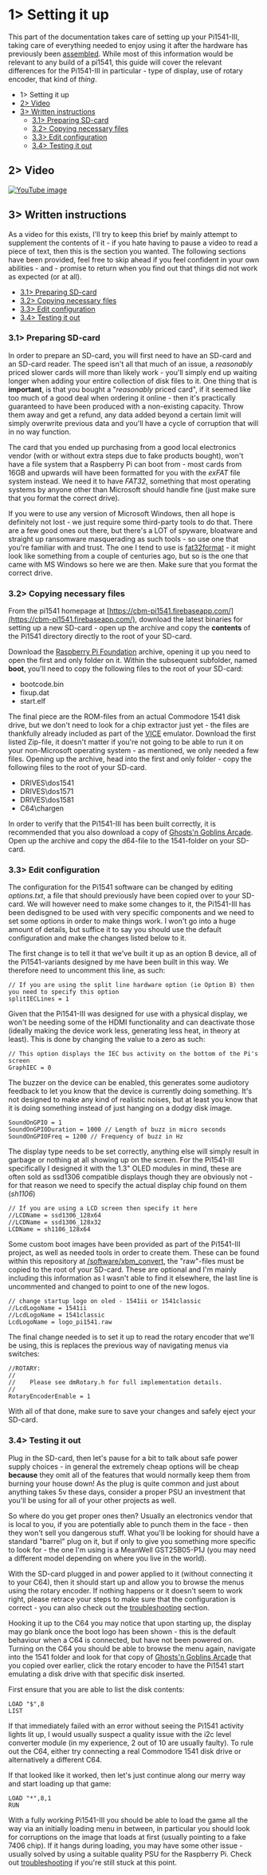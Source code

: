 # 1> Setting it up
This part of the documentation takes care of setting up your Pi1541-III, taking care of everything needed to enjoy using it after the hardware has previously been [assembled](https://github.com/tebl/C64-Pi1541-III/blob/main/documentation/assembling_one.md). While most of this information would be relevant to any build of a pi1541, this guide will cover the relevant differences for the Pi1541-III in particular - type of display, use of rotary encoder, that kind of *thing*.

- 1> Setting it up
- [2> Video](#2-video)
- [3> Written instructions](#3-written-instructions)
  - [3.1> Preparing SD-card](#31-preparing-sd-card)
  - [3.2> Copying necessary files](#32-copying-necessary-files)
  - [3.3> Edit configuration](#33-edit-configuration)
  - [3.4> Testing it out](#34-testing-it-out)

## 2> Video
[![YouTube image](https://raw.githubusercontent.com/tebl/C64-Pi1541-III/main/gallery/youtube_clip_setup.jpg)](https://youtu.be/a_sJkwbnSls)

## 3> Written instructions
As a video for this exists, I'll try to keep this brief by mainly attempt to supplement the contents of it - if you hate having to pause a video to read a piece of text, then this is the section you wanted. The following sections have been provided, feel free to skip ahead if you feel confident in your own abilities - and - promise to return when you find out that things did not work as expected (or at all).

- [3.1> Preparing SD-card](#31-preparing-sd-card)
- [3.2> Copying necessary files](#32-copying-necessary-files)
- [3.3> Edit configuration](#33-edit-configuration)
- [3.4> Testing it out](#34-testing-it-out)
  
### 3.1> Preparing SD-card
In order to prepare an SD-card, you will first need to have an SD-card and an SD-card reader. The speed isn't all that much of an issue, a *reasonably* priced slower cards will more than likely work - you'll simply end up waiting longer when adding your entire collection of disk files to it. One thing that is **important**, is that you bought a "*reasonably* priced card", if it seemed like too much of a good deal when ordering it online - then it's practically guaranteed to have been produced with a non-existing capacity. Throw them away and get a refund, any data added beyond a certain limit will simply overwrite previous data and you'll have a cycle of corruption that will in no way function. 

The card that you ended up purchasing from a good local electronics vendor (with or without extra steps due to fake products bought), won't have a file system that a Raspberry Pi can boot from - most cards from 16GB and upwards will have been formatted for you with the *exFAT* file system instead. We need it to have *FAT32*, something that most operating systems by anyone other than Microsoft should handle fine (just make sure that you format the correct drive).

If you were to use any version of Microsoft Windows, then all hope is definitely not lost - we just require some third-party tools to do that. There are a few good ones out there, but there's a LOT of spyware, bloatware and straight up ransomware masquerading as such tools - so use one that you're familiar with and trust. The one I tend to use is [fat32format](http://ridgecrop.co.uk/index.htm?fat32format.htm) - it might look like something from a couple of centuries ago, but so is the one that came with MS Windows so here we are then. Make sure that you format the correct drive.

### 3.2> Copying necessary files
From the pi1541 homepage at [https://cbm-pi1541.firebaseapp.com/](https://cbm-pi1541.firebaseapp.com/), download the latest binaries for setting up a new SD-card - open up the archive and copy the **contents** of the Pi1541 directory directly to the root of your SD-card.

Download the [Raspberry Pi Foundation](https://github.com/raspberrypi/firmware/archive/1.20180919.zip) archive, opening it up you need to open the first and only folder on it. Within the subsequent subfolder, named **boot**, you'll need to copy the following files to the root of your SD-card:
- bootcode.bin
- fixup.dat
- start.elf

The final piece are the ROM-files from an actual Commodore 1541 disk drive, but we don't need to look for a chip extractor just yet - the files are thankfully already included as part of the [VICE](http://vice-emu.sourceforge.net/windows.html) emulator. Download the first listed Zip-file, it doesn't matter if you're not going to be able to run it on your non-Microsoft operating system - as mentioned, we only needed a few files. Opening up the archive, head into the first and only folder - copy the following files to the root of your SD-card.
- DRIVES\dos1541
- DRIVES\dos1571
- DRIVES\dos1581
- C64\chargen

In order to verify that the Pi1541-III has been built correctly, it is recommended that you also download a copy of [Ghosts'n Goblins Arcade](https://www.n0stalgia.org/common/pages/releases.php?op=showrelease&id=329). Open up the archive and copy the d64-file to the 1541-folder on your SD-card.

### 3.3> Edit configuration
The configuration for the Pi1541 software can be changed by editing *options.txt*, a file that should previously have been copied over to your SD-card. We will however need to make some changes to it, the Pi1541-III has been dedisgned to be used with very specific components and we need to set some options in order to make things work. I won't go into a huge amount of details, but suffice it to say you should use the default configuration and make the changes listed below to it.

The first change is to tell it that we've built it up as an option B device, all of the Pi1541-variants designed by me have been built in this way. We therefore need to uncomment this line, as such:
```
// If you are using the split line hardware option (ie Option B) then you need to specify this option
splitIECLines = 1
```
Given that the Pi1541-III was designed for use with a physical display, we won't be needing some of the HDMI functionality and can deactivate those (ideally making the device work less, generating less heat, in theory at least). This is done by changing the value to a zero as such:
```
// This option displays the IEC bus activity on the bottom of the Pi's screen
GraphIEC = 0
```
The buzzer on the device can be enabled, this generates some audiotory feedback to let you know that the device is currently doing something. It's not designed to make any kind of realistic noises, but at least you know that it is doing something instead of just hanging on a dodgy disk image.
```
SoundOnGPIO = 1
SoundOnGPIODuration = 1000 // Length of buzz in micro seconds
SoundOnGPIOFreq = 1200 // Frequency of buzz in Hz
```
The display type needs to be set correctly, anything else will simply result in garbage or nothing at all showing up on the screen. For the Pi1541-III specifically I designed it with the 1.3" OLED modules in mind, these are often sold as ssd1306 compatible displays though they are obviously not - for that reason we need to specify the actual display chip found on them (*sh1106*)
```
// If you are using a LCD screen then specify it here
//LCDName = ssd1306_128x64
//LCDName = ssd1306_128x32
LCDName = sh1106_128x64
```
Some custom boot images have been provided as part of the Pi1541-III project, as well as needed tools in order to create them. These can be found within this repository at [/software/xbm_convert](https://github.com/tebl/C64-Pi1541-III/tree/main/software/xbm_convert), the "raw"-files must be copied to the root of your SD-card. These are optional and I'm mainly including this information as I wasn't able to find it elsewhere, the last line is uncommented and changed to point to one of the new logos.
```
// change startup logo on oled - 1541ii or 1541classic
//LcdLogoName = 1541ii
//LcdLogoName = 1541classic
LcdLogoName = logo_pi1541.raw
```
The final change needed is to set it up to read the rotary encoder that we'll be using, this is replaces the previous way of navigating menus via switches:
```
//ROTARY:
//
//    Please see dmRotary.h for full implementation details.
//
RotaryEncoderEnable = 1
```

With all of that done, make sure to save your changes and safely eject your SD-card.

### 3.4> Testing it out
Plug in the SD-card, then let's pause for a bit to talk about safe power supply choices - in general the extremely cheap options will be cheap **because** they omit all of the features that would normally keep them from burning your house down! As the plug is quite common and just about anything takes 5v these days, consider a proper PSU an investment that you'll be using for all of your other projects as well.

So where do you get proper ones then? Usually an electronics vendor that is local to you, if you are potentially able to punch them in the face - then they won't sell you dangerous stuff. What you'll be looking for should have a standard "barrel" plug on it, but if only to give you something more specific to look for - the one I'm using is a MeanWell GST25B05-P1J (you may need a different model depending on where you live in the world).

With the SD-card plugged in and power applied to it (without connecting it to your C64), then it should start up and allow you to browse the menus using the rotary encoder. If nothing happens or it doesn't seem to work right, please retrace your steps to make sure that the configuration is correct - you can also check out the [troubleshooting](https://github.com/tebl/C64-Pi1541-III/blob/main/documentation/troubleshooting.md) section.

Hooking it up to the C64 you may notice that upon starting up, the display may go blank once the boot logo has been shown - this is the default behaviour when a C64 is connected, but have not been powered on. Turning on the C64 you should be able to browse the menu again, navigate into the 1541 folder and look for that copy of [Ghosts'n Goblins Arcade](https://www.n0stalgia.org/common/pages/releases.php?op=showrelease&id=329) that you copied over earlier, click the rotary encoder to have the Pi1541 start emulating a disk drive with that specific disk inserted.

First ensure that you are able to list the disk contents:
```
LOAD "$",8
LIST
```
If that immediately failed with an error without seeing the Pi1541 activity lights lit up, I would usually suspect a quality issue with the i2c level converter module (in my experience, 2 out of 10 are usually faulty). To rule out the C64, either try connecting a real Commodore 1541 disk drive or alternatively a different C64.

If that looked like it worked, then let's just continue along our merry way and start loading up that game:
```
LOAD "*",8,1
RUN
```
With a fully working Pi1541-III you should be able to load the game all the way via an initially loading menu in between, in particular you should look for corruptions on the image that loads at first (usually pointing to a fake 7406 chip). If it hangs during loading, you may have some other issue -usually solved by using a suitable quality PSU for the Raspberry Pi. Check out [troubleshooting](https://github.com/tebl/C64-Pi1541-III/blob/main/documentation/troubleshooting.md) if you're still stuck at this point.